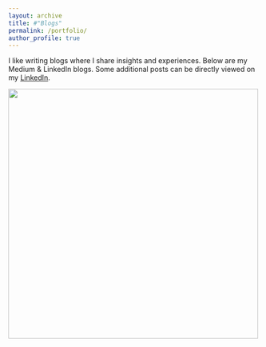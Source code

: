 ```yaml
---
layout: archive
title: #"Blogs"
permalink: /portfolio/
author_profile: true
---
```


I like writing blogs where I share insights and experiences. Below are my Medium & LinkedIn blogs. Some additional posts can be directly viewed on my [LinkedIn](https://www.linkedin.com/in/rqbmedi).

[<img src="http://rqbmedi.github.io/images/Medium_Article_14.png" width="500" height="500" />](https://erraqabielmehdi.medium.com/automatic-algorithm-configuration-for-optimization-solvers-66ac3861a233)
